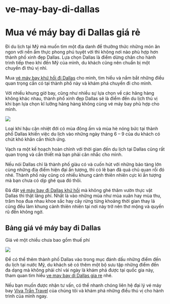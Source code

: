 # ve-may-bay-di-dallas
<h1>Mua vé máy bay đi Dallas giá rẻ</h1>

Đi du lịch tại Mỹ mà muốn tìm một địa danh để thưởng thức những món ăn ngon với nền ẩm thực phong phú tuyệt vời thì không nơi nào phù hợp hơn thành phố xinh đẹp Dallas. Lựa chọn Dallas là điểm dừng chân cho hành trình tiếp theo khi đến Mỹ của mình, du khách cũng nên chuẩn bị một chuyến đi thú vị nhỉ.

Mua <a href = "http://vivatrantravel.vn/ve-may-bay-di-dallas.html">vé máy bay khứ hồi đi Dallas</a> cho mình, tìm hiểu và nắm bắt những điều quan trọng cần có tại thành phố này và khám phá chuyến đi cho mình.

Với nhiều khung giờ bay, cũng như nhiều sự lựa chọn về các hãng hàng không khác nhau, thành phố xinh đẹp Dallas sẽ là điểm đến du lịch thú vị khi bạn lựa chọn kĩ lưỡng hãng hàng không cùng vé máy bay phù hợp cho mình.

<img src = "http://vemaybaychinaeastern.com/wp-content/uploads/2017/01/ve-may-bay-di-dallas.jpg" />

Loại khí hậu cận nhiệt đới có mùa đông ấm và mùa hè nóng bức tại thành phố Dallas khiến việc du lịch vào những ngày tháng 6 – 9 của du khách có chút khó khăn cần thích ứng.

Vạch ra một kế hoạch hoàn chỉnh với thời gian đến du lịch tại Dallas cũng rất quan trọng và cần thiết mà bạn phải cân nhắc cho mình.

Nếu nói Dallas chỉ là thành phố giàu có và cuốn hút với những bảo tàng lớn cùng những địa điểm hiện đại ấn tượng, thì có lẽ bạn đã quá chủ quan rồi đó nhé. Thành phố này cũng có nhiều khung cảnh thiên nhiên cực kì ấn tượng mà bạn chưa có dịp ghé qua đó thôi.

Đã đặt <a href = "https://vivatrantravel.com/ve-quoc-te/ve-may-bay-di-dallas.html">vé máy bay đi Dallas khứ hồi</a> mà không ghé thăm vườn thực vật Dallas thì thật lãng phí. Nhất là vào những mùa như mùa xuân hay mùa thu, trăm hoa đua nhau khoe sắc hay cây rừng từng khoảng thời gian thay lá cũng đều làm khung cảnh thiên nhiên tại nơi này trở nên thơ mộng và quyến rũ đến không ngờ.

<h2>Bảng giá vé máy bay đi Dallas</h2>

Giá vé một chiều chưa bao gồm thuế phí

<img src = "http://vemaybaychinaeastern.com/wp-content/uploads/2017/01/ve-may-bay-di-dallas-2.jpg" />

Để có thể thêm thành phố Dallas vào trong mục đánh dấu những điểm đến du lịch tại nước Mỹ, du khách sẽ có thêm một bộ sưu tập những điểm đến đa dạng mà không phải chỉ vài ngày là khám phá được tại quốc gia này, tham quan tìm hiểu <a href = "#">ve may bay di Dallas gia re</a> nhé.

Nếu bạn muốn được nhận tư vấn, có thể nhanh chóng liên hệ đại lý vé máy bay <a href = "http://vivatrantravel.vn/">Viva Trần Travel</a> của chúng tôi và khám phá những điều thú vị cho hành trình của mình ngay.

